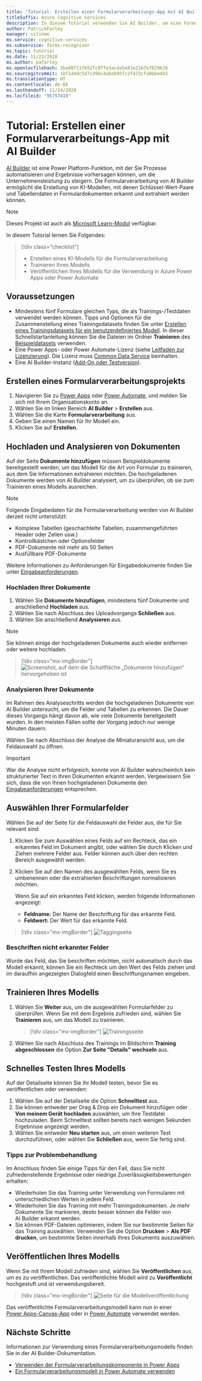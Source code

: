 ```yaml
---
title: 'Tutorial: Erstellen einer Formularverarbeitungs-App mit AI Builder: Formularerkennung'
titleSuffix: Azure Cognitive Services
description: In diesem Tutorial verwenden Sie AI Builder, um eine Formularverarbeitungsanwendung zu erstellen und zu trainieren.
author: PatrickFarley
manager: nitinme
ms.service: cognitive-services
ms.subservice: forms-recognizer
ms.topic: tutorial
ms.date: 11/23/2020
ms.author: pafarley
ms.openlocfilehash: 3ba08f11fb52fc0ffe3acda5e81e21b7e7629628
ms.sourcegitcommit: 1bf144dc5d7c496c4abeb95fc2f473cfa0bbed43
ms.translationtype: HT
ms.contentlocale: de-DE
ms.lasthandoff: 11/24/2020
ms.locfileid: "95757419"
---
```

# <a name="tutorial-create-a-form-processing-app-with-ai-builder"></a>Tutorial: Erstellen einer Formularverarbeitungs-App mit AI Builder

[AI Builder](/ai-builder/overview) ist eine Power Platform-Funktion, mit der Sie Prozesse automatisieren und Ergebnisse vorhersagen können, um die Unternehmensleistung zu steigern. Die Formularverarbeitung von AI Builder ermöglicht die Erstellung von KI-Modellen, mit denen Schlüssel-Wert-Paare und Tabellendaten in Formulardokumenten erkannt und extrahiert werden können.

> [!NOTE]
> Dieses Projekt ist auch als [Microsoft Learn-Modul](/learn/modules/get-started-with-form-processing/) verfügbar.

In diesem Tutorial lernen Sie Folgendes:

> [!div class="checklist"]
> * Erstellen eines KI-Modells für die Formularverarbeitung
> * Trainieren Ihres Modells
> * Veröffentlichen Ihres Modells für die Verwendung in Azure Power Apps oder Power Automate

## <a name="prerequisites"></a>Voraussetzungen

* Mindestens fünf Formulare gleichen Typs, die als Trainings-/Testdaten verwendet werden können. Tipps und Optionen für die Zusammenstellung eines Trainingsdatasets finden Sie unter [Erstellen eines Trainingsdatasets für ein benutzerdefiniertes Modell](./build-training-data-set.md). In dieser Schnellstartanleitung können Sie die Dateien im Ordner **Trainieren** des [Beispieldatasets](https://go.microsoft.com/fwlink/?linkid=2128080) verwenden.
* Eine Power Apps- oder Power Automate-Lizenz (siehe [Leitfaden zur Lizenzierung](https://go.microsoft.com/fwlink/?linkid=2085130)). Die Lizenz muss [Common Data Service](https://powerplatform.microsoft.com/common-data-service/) beinhalten.
* Eine AI Builder-Instanz ([Add-On oder Testversion](https://go.microsoft.com/fwlink/?LinkId=2113956&clcid=0x409)).


## <a name="create-a-form-processing-project"></a>Erstellen eines Formularverarbeitungsprojekts

1. Navigieren Sie zu [Power Apps](https://make.powerapps.com/) oder [Power Automate](https://flow.microsoft.com/signin), und melden Sie sich mit Ihrem Organisationskonto an.
1. Wählen Sie im linken Bereich **AI Builder** > **Erstellen** aus.
1. Wählen Sie die Karte **Formularverarbeitung** aus.
1. Geben Sie einen Namen für Ihr Modell ein.
1. Klicken Sie auf **Erstellen**.

## <a name="upload-and-analyze-documents"></a>Hochladen und Analysieren von Dokumenten

Auf der Seite **Dokumente hinzufügen** müssen Beispieldokumente bereitgestellt werden, um das Modell für die Art von Formular zu trainieren, aus dem Sie Informationen extrahieren möchten. Die hochgeladenen Dokumente werden von AI Builder analysiert, um zu überprüfen, ob sie zum Trainieren eines Modells ausreichen.

> [!NOTE]
> Folgende Eingabedaten für die Formularverarbeitung werden von AI Builder derzeit nicht unterstützt:
>
> - Komplexe Tabellen (geschachtelte Tabellen, zusammengeführten Header oder Zellen usw.)
> - Kontrollkästchen oder Optionsfelder
> - PDF-Dokumente mit mehr als 50 Seiten
> - Ausfüllbare PDF-Dokumente
>
> Weitere Informationen zu Anforderungen für Eingabedokumente finden Sie unter [Eingabeanforderungen](./overview.md#input-requirements).

### <a name="upload-your-documents"></a>Hochladen Ihrer Dokumente

1. Wählen Sie **Dokumente hinzufügen**, mindestens fünf Dokumente und anschließend **Hochladen** aus.
1. Wählen Sie nach Abschluss des Uploadvorgangs **Schließen** aus.
1. Wählen Sie anschließend **Analysieren** aus.

> [!NOTE] 
> Sie können einige der hochgeladenen Dokumente auch wieder entfernen oder weitere hochladen.

> [!div class="mx-imgBorder"]
> ![Screenshot, auf dem die Schaltfläche „Dokumente hinzufügen“ hervorgehoben ist](./media/tutorial-ai-builder/add-documents-page.png)

### <a name="analyze-your-documents"></a>Analysieren Ihrer Dokumente

Im Rahmen des Analyseschritts werden die hochgeladenen Dokumente von AI Builder untersucht, um die Felder und Tabellen zu erkennen. Die Dauer dieses Vorgangs hängt davon ab, wie viele Dokumente bereitgestellt wurden. In den meisten Fällen sollte der Vorgang jedoch nur wenige Minuten dauern.

Wählen Sie nach Abschluss der Analyse die Miniaturansicht aus, um die Feldauswahl zu öffnen.

> [!IMPORTANT]
> War die Analyse nicht erfolgreich, konnte von AI Builder wahrscheinlich kein strukturierter Text in Ihren Dokumenten erkannt werden. Vergewissern Sie sich, dass die von Ihnen hochgeladenen Dokumente den [Eingabeanforderungen](./overview.md#input-requirements) entsprechen.

## <a name="select-your-form-fields"></a>Auswählen Ihrer Formularfelder

Wählen Sie auf der Seite für die Feldauswahl die Felder aus, die für Sie relevant sind:

1. Klicken Sie zum Auswählen eines Felds auf ein Rechteck, das ein erkanntes Feld im Dokument angibt, oder wählen Sie durch Klicken und Ziehen mehrere Felder aus. Felder können auch über den rechten Bereich ausgewählt werden.
1. Klicken Sie auf den Namen des ausgewählten Felds, wenn Sie es umbenennen oder die extrahierten Beschriftungen normalisieren möchten.

    Wenn Sie auf ein erkanntes Feld klicken, werden folgende Informationen angezeigt:

    - **Feldname:** Der Name der Beschriftung für das erkannte Feld.
    - **Feldwert:** Der Wert für das erkannte Feld.

> [!div class="mx-imgBorder"]
> ![Taggingseite](./media/tutorial-ai-builder/select-fields-page.png)

### <a name="label-undetected-fields"></a>Beschriften nicht erkannter Felder

Wurde das Feld, das Sie beschriften möchten, nicht automatisch durch das Modell erkannt, können Sie ein Rechteck um den Wert des Felds ziehen und im daraufhin angezeigten Dialogfeld einen Beschriftungsnamen eingeben.

## <a name="train-your-model"></a>Trainieren Ihres Modells

1. Wählen Sie **Weiter** aus, um die ausgewählten Formularfelder zu überprüfen. Wenn Sie mit dem Ergebnis zufrieden sind, wählen Sie **Trainieren** aus, um das Modell zu trainieren.

    > [!div class="mx-imgBorder"]
    > ![Trainingsseite](./media/tutorial-ai-builder/summary-train-page.png)
1. Wählen Sie nach Abschluss des Trainings im Bildschirm **Training abgeschlossen** die Option **Zur Seite "Details" wechseln** aus.
## <a name="quick-test-your-model"></a>Schnelles Testen Ihres Modells

Auf der Detailseite können Sie Ihr Modell testen, bevor Sie es veröffentlichen oder verwenden:

1. Wählen Sie auf der Detailseite die Option **Schnelltest** aus.
2. Sie können entweder per Drag & Drop ein Dokument hinzufügen oder **Von meinem Gerät hochladen** auswählen, um Ihre Testdatei hochzuladen. Beim Schnelltest sollten bereits nach wenigen Sekunden Ergebnisse angezeigt werden.
3. Wählen Sie entweder **Neu starten** aus, um einen weiteren Test durchzuführen, oder wählen Sie **Schließen** aus, wenn Sie fertig sind.

### <a name="troubleshooting-tips"></a>Tipps zur Problembehandlung

Im Anschluss finden Sie einige Tipps für den Fall, dass Sie nicht zufriedenstellende Ergebnisse oder niedrige Zuverlässigkeitsbewertungen erhalten:

- Wiederholen Sie das Training unter Verwendung von Formularen mit unterschiedlichen Werten in jedem Feld.
- Wiederholen Sie das Training mit mehr Trainingsdokumenten. Je mehr Dokumente Sie markieren, desto besser können die Felder von AI Builder erkannt werden.
- Sie können PDF-Dateien optimieren, indem Sie nur bestimmte Seiten für das Training auswählen. Verwenden Sie die Option **Drucken** > **Als PDF drucken**, um bestimmte Seiten innerhalb Ihres Dokuments auszuwählen.

## <a name="publish-your-model"></a>Veröffentlichen Ihres Modells

Wenn Sie mit Ihrem Modell zufrieden sind, wählen Sie **Veröffentlichen** aus, um es zu veröffentlichen. Das veröffentlichte Modell wird zu **Veröffentlicht** hochgestuft und ist verwendungsbereit.

> [!div class="mx-imgBorder"]
> ![Seite für die Modellveröffentlichung](./media/tutorial-ai-builder/model-page.png)

Das veröffentlichte Formularverarbeitungsmodell kann nun in einer [Power Apps-Canvas-App](/ai-builder/form-processor-component-in-powerapps) oder in [Power Automate](/ai-builder/form-processing-model-in-flow) verwendet werden.

## <a name="next-steps"></a>Nächste Schritte

Informationen zur Verwendung eines Formularverarbeitungsmodells finden Sie in der AI Builder-Dokumentation.

* [Verwenden der Formularverarbeitungskomponente in Power Apps](/ai-builder/form-processor-component-in-powerapps)
* [Ein Formularverarbeitungsmodell in Power Automate verwenden](/ai-builder/form-processing-model-in-flow)